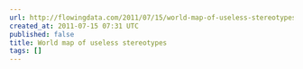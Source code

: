 ```yaml
---
url: http://flowingdata.com/2011/07/15/world-map-of-useless-stereotypes/
created_at: 2011-07-15 07:31 UTC
published: false
title: World map of useless stereotypes
tags: []
---
```



